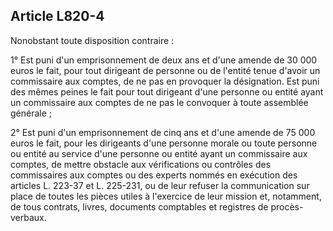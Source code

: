 Article L820-4
----
Nonobstant toute disposition contraire :

1° Est puni d'un emprisonnement de deux ans et d'une amende de 30 000 euros le
fait, pour tout dirigeant de personne ou de l'entité tenue d'avoir un
commissaire aux comptes, de ne pas en provoquer la désignation. Est puni des
mêmes peines le fait pour tout dirigeant d'une personne ou entité ayant un
commissaire aux comptes de ne pas le convoquer à toute assemblée générale ;

2° Est puni d'un emprisonnement de cinq ans et d'une amende de 75 000 euros le
fait, pour les dirigeants d'une personne morale ou toute personne ou entité au
service d'une personne ou entité ayant un commissaire aux comptes, de mettre
obstacle aux vérifications ou contrôles des commissaires aux comptes ou des
experts nommés en exécution des articles L. 223-37 et L. 225-231, ou de leur
refuser la communication sur place de toutes les pièces utiles à l'exercice de
leur mission et, notamment, de tous contrats, livres, documents comptables et
registres de procès-verbaux.
